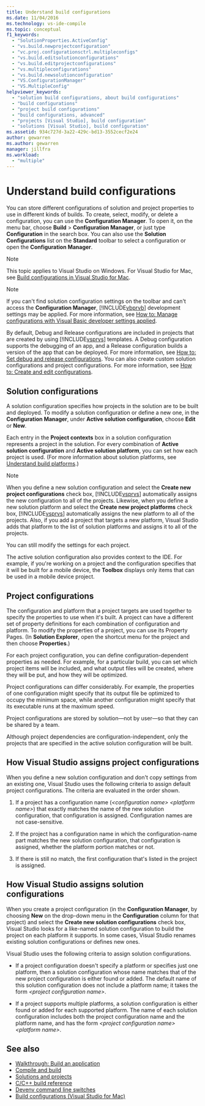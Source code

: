 ```yaml
---
title: Understand build configurations
ms.date: 11/04/2016
ms.technology: vs-ide-compile
ms.topic: conceptual
f1_keywords:
  - "SolutionProperties.ActiveConfig"
  - "vs.build.newprojectconfiguration"
  - "vc.proj.configurationsctrl.multipleconfigs"
  - "vs.build.editsolutionconfigurations"
  - "vs.build.editprojectconfigurations"
  - "vs.multipleconfigurations"
  - "vs.build.newsolutionconfiguration"
  - "VS.ConfigurationManager"
  - "VS.MultipleConfig"
helpviewer_keywords:
  - "solution build configurations, about build configurations"
  - "build configurations"
  - "project build configurations"
  - "build configurations, advanced"
  - "projects [Visual Studio], build configuration"
  - "solutions [Visual Studio], build configuration"
ms.assetid: 934c727d-3a22-429c-bd13-3552cecf2e24
author: gewarren
ms.author: gewarren
manager: jillfra
ms.workload:
  - "multiple"
---
```

# Understand build configurations

You can store different configurations of solution and project properties to use in different kinds of builds. To create, select, modify, or delete a configuration, you can use the **Configuration Manager**. To open it, on the menu bar, choose **Build** > **Configuration Manager**, or just type **Configuration** in the search box. You can also use the **Solution Configurations** list on the **Standard** toolbar to select a configuration or open the **Configuration Manager**.

> [!NOTE]
> This topic applies to Visual Studio on Windows. For Visual Studio for Mac, see [Build configurations in Visual Studio for Mac](/visualstudio/mac/configurations).

> [!NOTE]
> If you can't find solution configuration settings on the toolbar and can't access the **Configuration Manager**, [!INCLUDE[vbprvb](../code-quality/includes/vbprvb_md.md)] development settings may be applied. For more information, see [How to: Manage configurations with Visual Basic developer settings applied](../ide/how-to-manage-build-configurations-with-visual-basic-developer-settings-applied.md).

By default, Debug and Release configurations are included in projects that are created by using [!INCLUDE[vsprvs](../code-quality/includes/vsprvs_md.md)] templates. A Debug configuration supports the debugging of an app, and a Release configuration builds a version of the app that can be deployed. For more information, see [How to: Set debug and release configurations](../debugger/how-to-set-debug-and-release-configurations.md). You can also create custom solution configurations and project configurations. For more information, see [How to: Create and edit configurations](../ide/how-to-create-and-edit-configurations.md).

## Solution configurations

A solution configuration specifies how projects in the solution are to be built and deployed. To modify a solution configuration or define a new one, in the **Configuration Manager**, under **Active solution configuration**, choose **Edit** or **New**.

Each entry in the **Project contexts** box in a solution configuration represents a project in the solution. For every combination of **Active solution configuration** and **Active solution platform**, you can set how each project is used. (For more information about solution platforms, see [Understand build platforms](../ide/understanding-build-platforms.md).)

> [!NOTE]
> When you define a new solution configuration and select the **Create new project configurations** check box, [!INCLUDE[vsprvs](../code-quality/includes/vsprvs_md.md)] automatically assigns the new configuration to all of the projects. Likewise, when you define a new solution platform and select the **Create new project platforms** check box, [!INCLUDE[vsprvs](../code-quality/includes/vsprvs_md.md)] automatically assigns the new platform to all of the projects. Also, if you add a project that targets a new platform, Visual Studio adds that platform to the list of solution platforms and assigns it to all of the projects.
>
> You can still modify the settings for each project.

The active solution configuration also provides context to the IDE. For example, if you're working on a project and the configuration specifies that it will be built for a mobile device, the **Toolbox** displays only items that can be used in a mobile device project.

## Project configurations
 The configuration and platform that a project targets are used together to specify the properties to use when it's built. A project can have a different set of property definitions for each combination of configuration and platform. To modify the properties of a project, you can use its Property Pages. (In **Solution Explorer**, open the shortcut menu for the project and then choose **Properties**.)

 For each project configuration, you can define configuration-dependent properties as needed. For example, for a particular build, you can set which project items will be included, and what output files will be created, where they will be put, and how they will be optimized.

 Project configurations can differ considerably. For example, the properties of one configuration might specify that its output file be optimized to occupy the minimum space, while another configuration might specify that its executable runs at the maximum speed.

 Project configurations are stored by solution—not by user—so that they can be shared by a team.

 Although project dependencies are configuration-independent, only the projects that are specified in the active solution configuration will be built.

## How Visual Studio assigns project configurations
 When you define a new solution configuration and don't copy settings from an existing one, Visual Studio uses the following criteria to assign default project configurations. The criteria are evaluated in the order shown.

1.  If a project has a configuration name (*\<configuration name> \<platform name>*) that exactly matches the name of the new solution configuration, that configuration is assigned. Configuration names are not case-sensitive.

2.  If the project has a configuration name in which the configuration-name part matches the new solution configuration, that configuration is assigned, whether the platform portion matches or not.

3.  If there is still no match, the first configuration that's listed in the project is assigned.

## How Visual Studio assigns solution configurations
 When you create a project configuration (in the **Configuration Manager**, by choosing **New** on the drop-down menu in the **Configuration** column for that project) and select the **Create new solution configurations** check box, Visual Studio looks for a like-named solution configuration to build the project on each platform it supports. In some cases, Visual Studio renames existing solution configurations or defines new ones.

 Visual Studio uses the following criteria to assign solution configurations.

-   If a project configuration doesn't specify a platform or specifies just one platform, then a solution configuration whose name matches that of the new project configuration is either found or added. The default name of this solution configuration does not include a platform name; it takes the form *\<project configuration name>*.

-   If a project supports multiple platforms, a solution configuration is either found or added for each supported platform. The name of each solution configuration includes both the project configuration name and the platform name, and has the form *\<project configuration name> \<platform name>*.

## See also

- [Walkthrough: Build an application](../ide/walkthrough-building-an-application.md)
- [Compile and build](../ide/compiling-and-building-in-visual-studio.md)
- [Solutions and projects](../ide/solutions-and-projects-in-visual-studio.md)
- [C/C++ build reference](/cpp/build/reference/c-cpp-building-reference)
- [Devenv command line switches](../ide/reference/devenv-command-line-switches.md)
- [Build configurations (Visual Studio for Mac)](/visualstudio/mac/configurations)